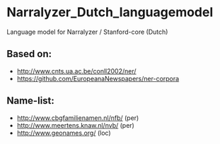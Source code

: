 # Narralyzer_Dutch_languagemodel

Language model for Narralyzer / Stanford-core (Dutch)

Based on:
--------
  - http://www.cnts.ua.ac.be/conll2002/ner/
  - https://github.com/EuropeanaNewspapers/ner-corpora


Name-list:
---------
  - http://www.cbgfamilienamen.nl/nfb/ (per)
  - http://www.meertens.knaw.nl/nvb/   (per)
  - http://www.geonames.org/           (loc)

